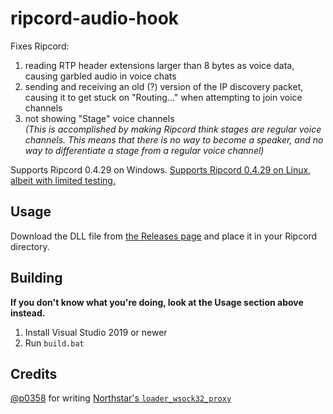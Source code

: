 # ripcord-audio-hook
Fixes Ripcord:
1. reading RTP header extensions larger than 8 bytes as voice data, causing garbled audio in voice chats
2. sending and receiving an old (?) version of the IP discovery packet, causing it to get stuck on "Routing..." when attempting to join voice channels
3. not showing "Stage" voice channels  
   *(This is accomplished by making Ripcord think stages are regular voice channels. This means that there is no way to become a speaker, and no way to differentiate a stage from a regular voice channel)*

Supports Ripcord 0.4.29 on Windows. [Supports Ripcord 0.4.29 on Linux, albeit with limited testing.](https://github.com/geniiii/ripcord-audio-hook/tree/linux)

## Usage
Download the DLL file from [the Releases page](https://github.com/geniiii/ripcord-audio-hook/releases) and place it in your Ripcord directory.

## Building
**If you don't know what you're doing, look at the Usage section above instead.**
1. Install Visual Studio 2019 or newer
2. Run `build.bat`

## Credits
[@p0358](https://github.com/p0358) for writing [Northstar's `loader_wsock32_proxy`](https://github.com/R2Northstar/NorthstarLauncher/tree/main/loader_wsock32_proxy)
